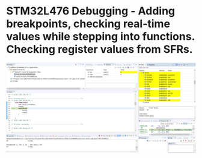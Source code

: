 # STM32L476 Debugging - Adding breakpoints, checking real-time values while stepping into functions. Checking register values from SFRs.

![alt text](https://github.com/trabelsim/STM32L476-Debugging/blob/master/debugging-register.png)
